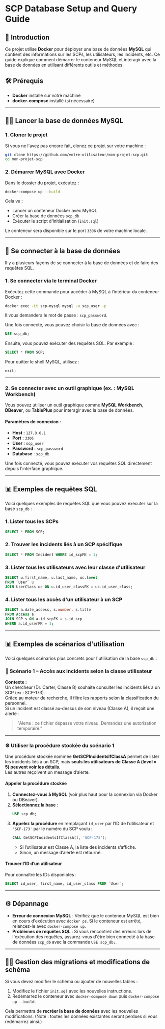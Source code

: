 # SCP Database Setup and Query Guide

## 🚀 **Introduction**

Ce projet utilise **Docker** pour déployer une base de données **MySQL** qui contient des informations sur les SCPs, les utilisateurs, les incidents, etc. Ce guide explique comment démarrer le conteneur MySQL et interagir avec la base de données en utilisant différents outils et méthodes.

## 🛠️ **Prérequis**

- **Docker** installé sur votre machine
- **docker-compose** installé (si nécessaire)

---

## 🧑‍💻 **Lancer la base de données MySQL**

### 1. **Cloner le projet**

Si vous ne l'avez pas encore fait, clonez ce projet sur votre machine :

```bash
git clone https://github.com/votre-utilisateur/mon-projet-scp.git
cd mon-projet-scp
```

### 2. **Démarrer MySQL avec Docker**

Dans le dossier du projet, exécutez :

```bash
docker-compose up --build
```

Cela va :

- Lancer un conteneur Docker avec MySQL
- Créer la base de données `scp_db`
- Exécuter le script d'initialisation (`init.sql`)

Le conteneur sera disponible sur le port `3306` de votre machine locale.

---

## 🔑 **Se connecter à la base de données**

Il y a plusieurs façons de se connecter à la base de données et de faire des requêtes SQL.

### 1. **Se connecter via le terminal Docker**

Exécutez cette commande pour accéder à MySQL à l’intérieur du conteneur Docker :

```bash
docker exec -it scp-mysql mysql -u scp_user -p
```

Il vous demandera le mot de passe : `scp_password`.

Une fois connecté, vous pouvez choisir la base de données avec :

```sql
USE scp_db;
```

Ensuite, vous pouvez exécuter des requêtes SQL. Par exemple :

```sql
SELECT * FROM SCP;
```

Pour quitter le shell MySQL, utilisez :

```sql
exit;
```

---

### 2. **Se connecter avec un outil graphique (ex. : MySQL Workbench)**

Vous pouvez utiliser un outil graphique comme **MySQL Workbench**, **DBeaver**, ou **TablePlus** pour interagir avec la base de données.

#### **Paramètres de connexion :**

- **Host** : `127.0.0.1`
- **Port** : `3306`
- **User** : `scp_user`
- **Password** : `scp_password`
- **Database** : `scp_db`

Une fois connecté, vous pouvez exécuter vos requêtes SQL directement depuis l'interface graphique.

---

## 📊 **Exemples de requêtes SQL**

Voici quelques exemples de requêtes SQL que vous pouvez exécuter sur la base `scp_db` :

### 1. **Lister tous les SCPs**

```sql
SELECT * FROM SCP;
```

### 2. **Trouver les incidents liés à un SCP spécifique**

```sql
SELECT * FROM Incident WHERE id_scpFK = 1;
```

### 3. **Lister tous les utilisateurs avec leur classe d'utilisateur**

```sql
SELECT u.first_name, u.last_name, uc.level
FROM `User` u
JOIN UserClass uc ON u.id_user_classFK = uc.id_user_class;
```

### 4. **Lister tous les accès d'un utilisateur à un SCP**

```sql
SELECT a.date_access, s.number, s.title
FROM Access a
JOIN SCP s ON a.id_scpFK = s.id_scp
WHERE a.id_userFK = 1;
```

---

## 📊 **Exemples de scénarios d'utilisation**

Voici quelques scénarios plus concrets pour l'utilisation de la base `scp_db` :

### 📝 **Scénario 1 – Accès aux incidents selon la classe utilisateur**

**Contexte :**  
Un chercheur (Dr. Carter, Classe B) souhaite consulter les incidents liés à un SCP (ex : SCP-173).  
Grâce au moteur de recherche, il filtre les rapports selon la classification du personnel.  
Si un incident est classé au-dessus de son niveau (Classe A), il reçoit une alerte :

> "Alerte : ce fichier dépasse votre niveau. Demandez une autorisation temporaire."

---

### ⚙️ **Utiliser la procédure stockée du scénario 1**

Une procédure stockée nommée **GetSCPIncidentsIfClassA** permet de lister les incidents liés à un SCP, mais **seuls les utilisateurs de Classe A (level = 5) peuvent voir les détails**.  
Les autres reçoivent un message d’alerte.

#### **Appeler la procédure stockée**

1. **Connectez-vous à MySQL** (voir plus haut pour la connexion via Docker ou DBeaver).
2. **Sélectionnez la base** :
   ```sql
   USE scp_db;
   ```
3. **Appelez la procédure** en remplaçant `id_user` par l’ID de l’utilisateur et `'SCP-173'` par le numéro du SCP voulu :
   ```sql
   CALL GetSCPIncidentsIfClassA(1, 'SCP-173');
   ```
   - Si l’utilisateur est Classe A, la liste des incidents s’affiche.
   - Sinon, un message d’alerte est retourné.

#### **Trouver l’ID d’un utilisateur**

Pour connaître les IDs disponibles :

```sql
SELECT id_user, first_name, id_user_class FROM `User`;
```

---

## ⚙️ **Dépannage**

- **Erreur de connexion MySQL** : Vérifiez que le conteneur MySQL est bien en cours d'exécution avec `docker ps`. Si le conteneur est arrêté, relancez-le avec `docker-compose up`.
- **Problèmes de requêtes SQL** : Si vous rencontrez des erreurs lors de l'exécution des requêtes, assurez-vous d'être bien connecté à la base de données `scp_db` avec la commande `USE scp_db;`.

---

## 🧑‍💻 **Gestion des migrations et modifications de schéma**

Si vous devez modifier le schéma ou ajouter de nouvelles tables :

1. Modifiez le fichier `init.sql` avec les nouvelles instructions.
2. Redémarrez le conteneur avec `docker-compose down` puis `docker-compose up --build`.

Cela permettra de **recréer la base de données** avec les nouvelles modifications. (Note : toutes les données existantes seront perdues si vous redémarrez ainsi.)
